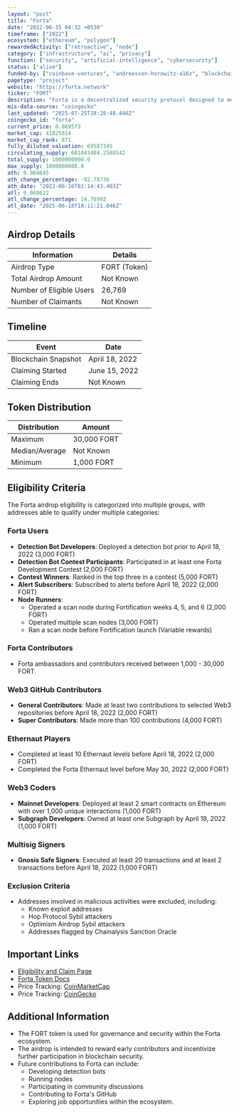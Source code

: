 ```yaml
---
layout: "post"
title: "Forta"
date: "2022-06-15 04:32 +0530"
timeframe: ["2022"]
ecosystem: ["ethereum", "polygon"]
rewardedActivity: ["retroactive", "node"]
category: ["infrastructure", "ai", "privacy"]
function: ["security", "artificial-intelligence", "cybersecurity"]
status: ["alive"]
funded-by: ["coinbase-ventures", "andreessen-horowitz-a16z", "blockchain-capital"]
pagetype: "project"
website: "https://forta.network"
ticker: "FORT"
description: "Forta is a decentralized security protocol designed to monitor blockchain activity and detect threats in real time."
mis-data-source: "coingecko"
last_updated: "2025-07-25T18:28:48.446Z"
coingecko_id: "forta"
current_price: 0.069573
market_cap: 41825014
market_cap_rank: 871
fully_diluted_valuation: 69587345
circulating_supply: 601043404.2588542
total_supply: 1000000000.0
max_supply: 1000000000.0
ath: 0.964645
ath_change_percentage: -92.78736
ath_date: "2022-06-16T02:14:43.403Z"
atl: 0.060622
atl_change_percentage: 14.76993
atl_date: "2025-06-18T10:11:21.046Z"
---
```


## Airdrop Details

| Information              | Details      |
| ------------------------ | ------------ |
| Airdrop Type             | FORT (Token) |
| Total Airdrop Amount     | Not Known    |
| Number of Eligible Users | 26,769       |
| Number of Claimants      | Not Known    |

## Timeline

| Event               | Date           |
| ------------------- | -------------- |
| Blockchain Snapshot | April 18, 2022 |
| Claiming Started    | June 15, 2022  |
| Claiming Ends       | Not Known      |

## Token Distribution

| Distribution   | Amount      |
| -------------- | ----------- |
| Maximum        | 30,000 FORT |
| Median/Average | Not Known   |
| Minimum        | 1,000 FORT  |

## Eligibility Criteria

The Forta airdrop eligibility is categorized into multiple groups, with addresses able to qualify under multiple categories:

### **Forta Users**

- **Detection Bot Developers**: Deployed a detection bot prior to April 18, 2022 (3,000 FORT)
- **Detection Bot Contest Participants**: Participated in at least one Forta Development Contest (2,000 FORT)
- **Contest Winners**: Ranked in the top three in a contest (5,000 FORT)
- **Alert Subscribers**: Subscribed to alerts before April 18, 2022 (2,000 FORT)
- **Node Runners**:
  - Operated a scan node during Fortification weeks 4, 5, and 6 (2,000 FORT)
  - Operated multiple scan nodes (3,000 FORT)
  - Ran a scan node before Fortification launch (Variable rewards)

### **Forta Contributors**

- Forta ambassadors and contributors received between 1,000 - 30,000 FORT.

### **Web3 GitHub Contributors**

- **General Contributors**: Made at least two contributions to selected Web3 repositories before April 18, 2022 (2,000 FORT)
- **Super Contributors**: Made more than 100 contributions (4,000 FORT)

### **Ethernaut Players**

- Completed at least 10 Ethernaut levels before April 18, 2022 (2,000 FORT)
- Completed the Forta Ethernaut level before May 30, 2022 (2,000 FORT)

### **Web3 Coders**

- **Mainnet Developers**: Deployed at least 2 smart contracts on Ethereum with over 1,000 unique interactions (1,000 FORT)
- **Subgraph Developers**: Owned at least one Subgraph by April 18, 2022 (1,000 FORT)

### **Multisig Signers**

- **Gnosis Safe Signers**: Executed at least 20 transactions and at least 2 transactions before April 18, 2022 (1,000 FORT)

### **Exclusion Criteria**

- Addresses involved in malicious activities were excluded, including:
  - Known exploit addresses
  - Hop Protocol Sybil attackers
  - Optimism Airdrop Sybil attackers
  - Addresses flagged by Chainalysis Sanction Oracle

## Important Links

- [Eligibility and Claim Page](https://docs.forta.network/en/latest/airdrop/)
- [Forta Token Docs](https://docs.forta.network/en/latest/fort-token/)
- Price Tracking: [CoinMarketCap](https://coinmarketcap.com/currencies/forta/)
- Price Tracking: [CoinGecko](https://www.coingecko.com/en/coins/forta)

## Additional Information

- The FORT token is used for governance and security within the Forta ecosystem.
- The airdrop is intended to reward early contributors and incentivize further participation in blockchain security.
- Future contributions to Forta can include:
  - Developing detection bots
  - Running nodes
  - Participating in community discussions
  - Contributing to Forta's GitHub
  - Exploring job opportunities within the ecosystem.
